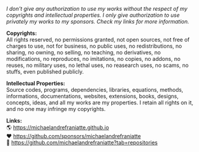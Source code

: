 ﻿  
*I don't give any authorization to use my works without the respect of my copyrights and intellectual properties. I only give authorization to use privately my works to my sponsors. Check my links for more information.*  
  
**Copyrights:**  
All rights reserved, no permissions granted, not open sources, not free of charges to use, not for business, no public uses, no redistributions, no sharing, no owning, no selling, no teaching, no derivatives, no modifications, no reproduces, no imitations, no copies, no addons, no reuses, no military uses, no lethal uses, no reasearch uses, no scams, no stuffs, even published publicly.  
  
**Intellectual Properties:**  
Source codes, programs, dependencies, libraries, equations, methods, informations, documentations, websites, extensions, books, designs, concepts, ideas, and all my works are my properties. I retain all rights on it, and no one may infringe my copyrights.  
  
**Links:**  
🌎 https://michaelandrefraniatte.github.io  
❤️ https://github.com/sponsors/michaelandrefraniatte  
📜 https://github.com/michaelandrefraniatte?tab=repositories  
  